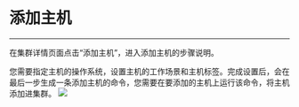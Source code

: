 # 添加主机
---
在集群详情页面点击“添加主机”，进入添加主机的步骤说明。

您需要指定主机的操作系统，设置主机的工作场景和主机标签。完成设置后，会在最后一步生成一条添加主机的命令，您需要在要添加的主机上运行该命令，将主机添加进集群。
![](http://881471b33d4f9.cdn.sohucs.com/q_mini/newproject6.jpg)



